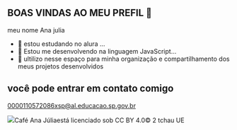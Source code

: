 ## BOAS VINDAS AO MEU PREFIL 👋

meu nome Ana julia

- 🔭 estou estudando no alura ...
- 🌱 Estou me desenvolvendo na linguagem JavaScript...
- 👯 ultilizo nesse espaço para minha organização e compartilhamento dos meus projetos desenvolvidos

## você pode entrar em contato comigo

0000110572086xsp@al.educacao.sp.gov.br

![]([lhttps://i.gifer.com/ywI.mp4ink](https://www.google.com/url?sa=i&url=https%3A%2F%2Fwww.techtudo.com.br%2Fnoticias%2F2016%2F07%2Fo-que-sao-gifs-3d.ghtml&psig=AOvVaw0SAkTqMf6OwNv-Cj3D6XHb&ust=1718459024576000&source=images&cd=vfe&opi=89978449&ved=0CBAQjRxqFwoTCJja98ub24YDFQAAAAAdAAAAABAE))Café Ana Júliaestá licenciado sob CC BY 4.0© 2 tchau UE 



